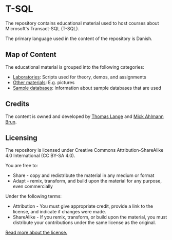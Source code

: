 # T-SQL

The repository contains educational material used to host courses about Microsoft's Transact-SQL (T-SQL).

The primary language used in the content of the repository is Danish.

## Map of Content

The educational material is grouped into the following categories:

- [Laboratories](Laboratories): Scripts used for theory, demos, and assignments
- [Other materials](Other-materials): E.g. pictures
- [Sample databases](Sample-databases): Information about sample databases that are used

## Credits

The content is owned and developed by [Thomas Lange](https://github.com/thomas-lange-dk) and [Mick Ahlmann Brun](https://github.com/M1ckB).

## Licensing

The repository is licensed under Creative Commons Attribution-ShareAlike 4.0 International (CC BY-SA 4.0).

You are free to:

- Share - copy and redistribute the material in any medium or format
- Adapt - remix, transform, and build upon the material for any purpose, even commercially

Under the following terms:

- Attribution - You must give appropriate credit, provide a link to the license, and indicate if changes were made.
- ShareAlike - If you remix, transform, or build upon the material, you must distribute your contributions under the same license as the original.

[Read more about the license.](LICENSE.md)
